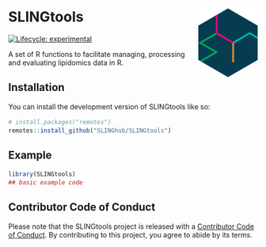 # SLINGtools <img src="man/figures/logo.svg" align="right" height="139" />

<!-- badges: start -->
[![Lifecycle: experimental](https://img.shields.io/badge/lifecycle-experimental-orange.svg)](https://lifecycle.r-lib.org/articles/stages.html#experimental)
<!-- badges: end -->

A set of R functions to facilitate managing, processing and evaluating lipidomics data in R.

## Installation

You can install the development version of SLINGtools like so:

``` r
# install.packages("remotes")
remotes::install_github("SLINGhub/SLINGtools")
```

## Example


``` r
library(SLINGtools)
## basic example code
```

## Contributor Code of Conduct

  Please note that the SLINGtools project is released with a [Contributor Code of Conduct](https://contributor-covenant.org/version/2/0/CODE_OF_CONDUCT.html). By contributing to this project, you agree to abide by its terms.
